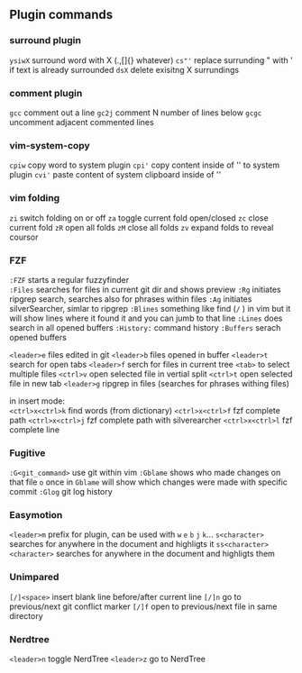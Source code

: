## Plugin commands

### surround plugin
`ysiwX` surround word with X (.,[]{} whatever)
`cs"'` replace surrunding " with ' if text is already surrounded
`dsX` delete exisitng X surrundings

### comment plugin
`gcc` comment out a line
`gc2j` comment N number of lines below
`gcgc` uncomment adjacent commented lines

### vim-system-copy
`cpiw` copy word to system plugin
`cpi'` copy content inside of '' to system plugin
`cvi'` paste content of system clipboard inside of ''

### vim folding

`zi` switch folding on or off
`za` toggle current fold open/closed
`zc` close current fold
`zR` open all folds
`zM` close all folds
`zv` expand folds to reveal coursor

### FZF
`:FZF` starts a regular fuzzyfinder  
`:Files` searches for files in current git dir and shows preview
`:Rg` initiates ripgrep search, searches also for phrases within files
`:Ag` initiates silverSearcher, simlar to ripgrep
`:Blines` something like find (`/` ) in vim but it will show lines where it found it and you can jumb to that line
`:Lines` does search in all opened buffers
`:History:` command history
`:Buffers` serach opened buffers

`<leader>e` files edited in git
`<leader>b` files opened in buffer
`<leader>t` search for open tabs
`<leader>f` serch for files in current tree
  `<tab>` to select multiple files
  `<ctrl>v` open selected file in vertial split
  `<ctrl>t` open selected file in new tab
`<leader>g` ripgrep in files (searches for phrases withing files)

in insert mode:  
`<ctrl>x<ctrl>k` find words (from dictionary)
`<ctrl>x<ctrl>f` fzf complete path
`<ctrl>x<ctrl>j` fzf complete path with silverearcher
`<ctrl>x<ctrl>l` fzf complete line

### Fugitive

`:G<git_command>` use git within vim
`:Gblame` shows who made changes on that file
`o` once in `Gblame` will show which changes were made with specific commit
`:Glog` git log history

### Easymotion

`<leader>m` prefix for plugin, can be used with `w` `e` `b` `j` `k`...
`s<character>` searches for <character> anywhere in the document and highligts  it
`ss<character><character>` searches for <character><character> anywhere in the document and highligts them

### Unimpared

`[/]<space>` insert blank line before/after current line
`[/]n` go to previous/next git conflict marker
`[/]f` open to previous/next file in same directory

### Nerdtree

`<leader>n` toggle NerdTree
`<leader>z` go to NerdTree
